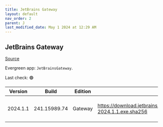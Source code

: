 ```yaml
---
title: JetBrains Gateway
layout: default
nav_order: 2
parent: J
last_modified_date: May 1 2024 at 12:29 AM
---
```


## JetBrains Gateway

[Source](https://www.jetbrains.com/)

Evergreen app: `JetBrainsGateway`. 

Last check: 🟢

| Version  | Build        | Edition | Sha256                                                                           | Date       | Size      | Type | URI                                                                                                                                                    |
| -------- | ------------ | ------- | -------------------------------------------------------------------------------- | ---------- | --------- | ---- | ------------------------------------------------------------------------------------------------------------------------------------------------------ |
| 2024.1.1 | 241.15989.74 | Gateway | https://download.jetbrains.com/idea/gateway/JetBrainsGateway-2024.1.1.exe.sha256 | 04/19/2024 | 204116584 | exe  | [https://download.jetbrains.com/idea/gateway/JetBrainsGateway-2024.1.1.exe](https://download.jetbrains.com/idea/gateway/JetBrainsGateway-2024.1.1.exe) |
